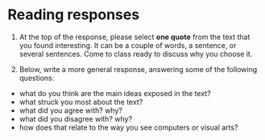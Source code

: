 # Reading responses

1. At the top of the response, please select **one quote** from the text that you found interesting. It can be a couple of words, a sentence, or several sentences. Come to class ready to discuss why you choose it.


2. Below, write a more general response, answering some of the following questions:

- what do you think are the main ideas exposed in the text?
- what struck you most about the text?
- what did you agree with? why?
- what did you disagree with? why?
- how does that relate to the way you see computers or visual arts?
